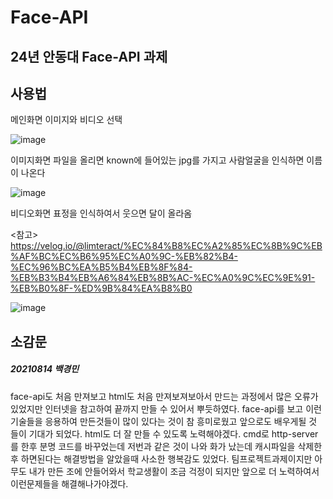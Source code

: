 # Face-API
## 24년 안동대 Face-API 과제
## 사용법

메인화면
이미지와 비디오 선택

![image](https://github.com/SSODADA/Face-API/assets/80105027/a89aee45-a322-4798-86aa-a032c8354abd)

이미지화면
파일을 올리면 known에 들어있는 jpg를 가지고 사람얼굴을 인식하면 이름이 나온다

![image](https://github.com/SSODADA/Face-API/assets/80105027/21689137-f5dd-4bf9-aef9-e37ebfeed25b)

비디오화면
표정을 인식하여서 웃으면 달이 올라옴

<참고>
https://velog.io/@limteract/%EC%84%B8%EC%A2%85%EC%8B%9C%EB%AF%BC%EC%B6%95%EC%A0%9C-%EB%82%B4-%EC%96%BC%EA%B5%B4%EB%8F%84-%EB%B3%B4%EB%A6%84%EB%8B%AC-%EC%A0%9C%EC%9E%91-%EB%B0%8F-%ED%9B%84%EA%B8%B0

![image](https://github.com/SSODADA/Face-API/assets/80105027/cb6e2064-40e9-4132-a7d7-607dbaf8094f)
## 소감문
##### 20210814 백경민 
face-api도 처음 만져보고 html도 처음 만져보져보아서 만드는 과정에서 많은 오류가 있었지만 인터넷을 참고하여 끝까지 만들 수 있어서 뿌듯하였다. face-api를 보고 이런기술들을 응용하여 만든것들이 많이 있다는 것이 참 흥미로웠고 앞으로도 배우게될 것 들이 기대가 되었다. html도 더 잘 만들 수 있도록 노력해야겠다. cmd로 http-server를 한후 분명 코드를 바꾸었는데 저번과 같은 것이 나와 화가 났는데 캐시파일을 삭제한후 하면된다는 해결방법을 알았을때 사소한 행복감도 있었다. 팀프로젝트과제이지만 아무도 내가 만든 조에 안들어와서 학교생활이 조금 걱정이 되지만 앞으로 더 노력하여서 이런문제들을 해결해나가야겠다. 
